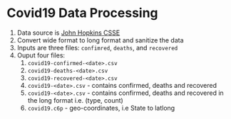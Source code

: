 # Covid19 Data Processing
1. Data source is [John Hopkins CSSE](https://github.com/CSSEGISandData/COVID-19/tree/master/csse_covid_19_data/csse_covid_19_time_series)
1. Convert wide format to long format and sanitize the data
1. Inputs are three files: `confimred`, `deaths`, and `recovered`
1. Ouput four files:
    1. `covid19-confirmed-<date>.csv`
    1. `covid19-deaths-<date>.csv`
    1. `covid19-recovered-<date>.csv`
    1. `covid19-<date>.csv` - contains confirmed, deaths and recovered
    1. `covid19-<date>.csv` - contains confirmed, deaths and recovered in the long format i.e. (type, count)
    1. `covid19.c6p` - geo-coordinates, i.e State to latlong